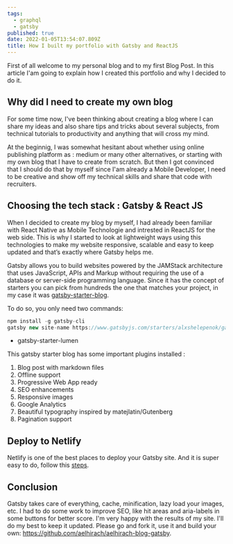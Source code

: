 ```yaml
---
tags:
  - graphql
  - gatsby
published: true
date: 2022-01-05T13:54:07.809Z
title: How I built my portfolio with Gatsby and ReactJS
---
```



First of all welcome to my personal blog and to my first Blog Post. In this article I'am going to explain how I created this portfolio and why I decided to do it.


## Why did I need to create my own blog

For some time now, I've been thinking about creating a blog where I can share my ideas and also share tips and tricks about several subjects, from technical tutorials to productivity and anything that will cross my mind.

At the beginnig, I was somewhat hesitant about whether using online publishing platform as : medium or many other  alternatives, or starting with my own blog that I have to create from scratch. But then I got convinced that I should do that by myself since I'am already a Mobile Developer, I need to be creative and show off my technical skills and share that code with recruiters.



## Choosing the tech stack : Gatsby & React JS

When I decided to create my blog by myself, I had already been familiar with React Native as Mobile Technologie and intrested in ReactJS for the web side. This is why I started to look at lightweight ways using this technologies to make my website responsive, scalable and easy to keep updated and that’s exactly where Gatsby helps me.

Gatsby allows you to build websites powered by the JAMStack architecture that uses JavaScript, APIs and Markup without requiring the use of a database or server-side programming language. Since it has the concept of starters you can pick from hundreds the one that matches your project, in my case it was [gatsby-starter-blog](https://www.gatsbyjs.com/starters/alxshelepenok/gatsby-starter-lumen/).

To do so, you only need two commands:

``` jsx
npm install -g gatsby-cli
gatsby new site-name https://www.gatsbyjs.com/starters/alxshelepenok/gatsby-starter-lumen/
```


* gatsby-starter-lumen

This gatsby starter blog has some important plugins installed :

1. Blog post with markdown files
2. Offline support
3. Progressive Web App ready
4. SEO enhancements
5. Responsive images
6. Google Analytics
7. Beautiful typography inspired by matejlatin/Gutenberg
8. Pagination support




## Deploy to Netlify

Netlify is one of the best places to deploy your Gatsby site. And it is super easy to do, follow this
[steps](https://www.gatsbyjs.com/docs/how-to/previews-deploys-hosting/deploying-to-netlify/).


## Conclusion

Gatsby takes care of everything, cache, minification, lazy load your images, etc. I had to do some work to improve SEO, like hit areas and aria-labels in some buttons for better score. I'm very happy with the results of my site. I'll do my best to keep it updated. Please go and fork it, use it and build your own: https://github.com/aelhirach/aelhirach-blog-gatsby.

